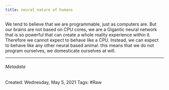 ```yaml
---
title: neural nature of humans
---
```



We tend to believe that we are programmable, just as computers are.
But our brains are not based on CPU cores, we are a Gigantic neural network that is so powerful that can create a whole reality experience within it.
Therefore we cannot expect to behave like a CPU. Instead, we can expect to behave like any other neural based animal.
this means that we do not program ourselves, we domesticate ourselves at will.








---

###### Metadata
Created:  Wednesday, May 5, 2021
Tags: #Raw 
